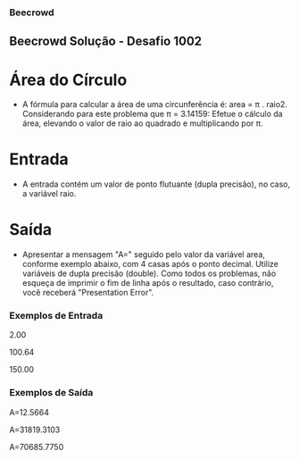 ### Beecrowd

## Beecrowd Solução - Desafio 1002

# Área do Círculo

- A fórmula para calcular a área de uma circunferência é: area = π . raio2. Considerando para este problema que π = 3.14159:
Efetue o cálculo da área, elevando o valor de raio ao quadrado e multiplicando por π.

# Entrada
- A entrada contém um valor de ponto flutuante (dupla precisão), no caso, a variável raio.

# Saída
- Apresentar a mensagem "A=" seguido pelo valor da variável area, conforme exemplo abaixo, com 4 casas após o ponto decimal. Utilize variáveis de dupla precisão (double). Como todos os problemas, não esqueça de imprimir o fim de linha após o resultado, caso contrário, você receberá "Presentation Error".

### Exemplos de Entrada	  

2.00                      

100.64                    

150.00                    

### Exemplos de Saída

A=12.5664

A=31819.3103

A=70685.7750